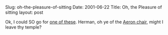 Slug: oh-the-pleasure-of-sitting
Date: 2001-06-22
Title: Oh, the Pleasure of sitting
layout: post

Ok, I could SO go for <a href="http://www.ideo.com/studies/leap_worklounge.htm">one of these</a>. Herman, oh ye of the <a href="http://www.hermanmiller.com/CDA/product/0,1469,c201-pss1-p8,00.html">Aeron chair</a>, might I leave thy temple?
